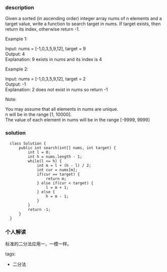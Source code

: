 ### description    
  Given a sorted (in ascending order) integer array nums of n elements and a target value, write a function to search target in nums. If target exists, then return its index, otherwise return -1.  
    
    
  Example 1:  
    
  Input: nums = [-1,0,3,5,9,12], target = 9  
  Output: 4  
  Explanation: 9 exists in nums and its index is 4  
    
  Example 2:  
    
  Input: nums = [-1,0,3,5,9,12], target = 2  
  Output: -1  
  Explanation: 2 does not exist in nums so return -1  
     
    
  Note:  
    
  You may assume that all elements in nums are unique.  
  n will be in the range [1, 10000].  
  The value of each element in nums will be in the range [-9999, 9999]  
### solution    
```    
  class Solution {  
      public int search(int[] nums, int target) {  
          int l = 0;  
          int h = nums.length - 1;  
          while(l <= h) {  
              int m = l + (h - l) / 2;  
              int cur = nums[m];  
              if(cur == target) {  
                  return m;  
              } else if(cur < target) {  
                  l = m + 1;  
              } else {  
                  h = m - 1;  
              }  
          }   
          return -1;  
      }  
  }  
```    
    
### 个人解读    
  标准的二分法应用一，一模一样。  
    
tags:    
  -  二分法  
